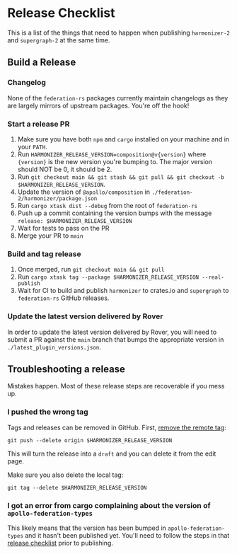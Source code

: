 # Release Checklist

This is a list of the things that need to happen when publishing `harmonizer-2` and `supergraph-2` at the same time.

## Build a Release

### Changelog

None of the `federation-rs` packages currently maintain changelogs as they are largely mirrors of upstream packages. You're off the hook!

### Start a release PR

1. Make sure you have both `npm` and `cargo` installed on your machine and in your `PATH`.
1. Run `HARMONIZER_RELEASE_VERSION=composition@v{version}` where `{version}` is the new version you're bumping to. The major version should NOT be 0, it should be 2.
1. Run `git checkout main && git stash && git pull && git checkout -b $HARMONIZER_RELEASE_VERSION`.
1. Update the version of `@apollo/composition` in `./federation-2/harmonizer/package.json`
1. Run `cargo xtask dist --debug` from the root of `federation-rs`
1. Push up a commit containing the version bumps with the message `release: $HARMONIZER_RELEASE_VERSION`
1. Wait for tests to pass on the PR
1. Merge your PR to `main`

### Build and tag release

1. Once merged, run `git checkout main && git pull`
1. Run `cargo xtask tag --package $HARMONIZER_RELEASE_VERSION --real-publish`
1. Wait for CI to build and publish `harmonizer` to crates.io and `supergraph` to `federation-rs` GitHub releases.

### Update the latest version delivered by Rover

In order to update the latest version delivered by Rover, you will need to submit a PR against the `main` branch that bumps the appropriate version in `./latest_plugin_versions.json`.

## Troubleshooting a release

Mistakes happen. Most of these release steps are recoverable if you mess up.

### I pushed the wrong tag

Tags and releases can be removed in GitHub. First, [remove the remote tag](https://stackoverflow.com/questions/5480258/how-to-delete-a-remote-tag):

```console
git push --delete origin $HARMONIZER_RELEASE_VERSION
```

This will turn the release into a `draft` and you can delete it from the edit page.

Make sure you also delete the local tag:

```console
git tag --delete $HARMONIZER_RELEASE_VERSION
```

### I got an error from cargo complaining about the version of `apollo-federation-types`

This likely means that the version has been bumped in `apollo-federation-types` and it hasn't been published yet. You'll need to follow the steps in that [release checklist](../apollo-federation-types/RELEASE_CHECKLIST.md) prior to publishing.
